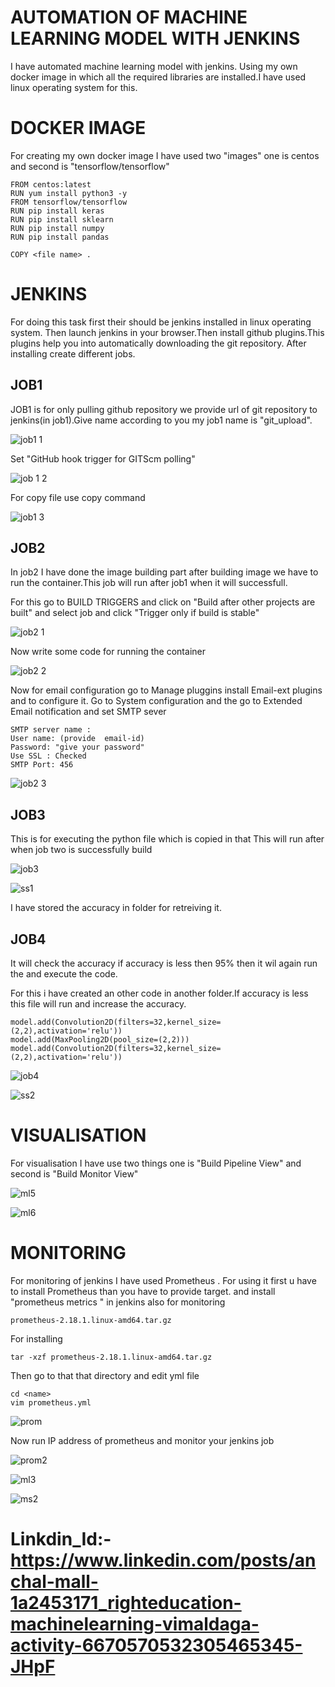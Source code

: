 # AUTOMATION OF MACHINE LEARNING MODEL WITH JENKINS

I have automated machine learning model with jenkins. Using my own docker image in which all the required libraries are installed.I have used linux operating system for this.

# DOCKER IMAGE 

For creating my own docker image I have used two "images" one is centos and second is "tensorflow/tensorflow"
~~~
FROM centos:latest
RUN yum install python3 -y
FROM tensorflow/tensorflow
RUN pip install keras
RUN pip install sklearn
RUN pip install numpy
RUN pip install pandas

COPY <file name> .
~~~

# JENKINS

For doing this task first their should be jenkins installed in linux operating system. Then launch jenkins in your browser.Then install github plugins.This plugins help you into automatically downloading the git repository. After installing create different jobs.


## JOB1
JOB1 is for only pulling github repository we provide url of git repository to jenkins(in job1).Give name according to you my job1 name is "git_upload".

![job1 1](https://user-images.githubusercontent.com/62477381/82894560-63ef4480-9f70-11ea-9033-e852f72bdaa5.PNG)

Set "GitHub hook trigger for GITScm polling" 

![job 1 2](https://user-images.githubusercontent.com/62477381/82884731-c0973300-9f61-11ea-8b40-e3c5aea00d5d.PNG)

For copy file use copy command

![job1 3](https://user-images.githubusercontent.com/62477381/82894727-a9137680-9f70-11ea-8bee-9ddc1df09c3b.PNG)

## JOB2
In job2 I have done the image building part after building image we have to run the container.This job will run after job1 when it will successfull.

For this go to BUILD TRIGGERS and click on "Build after other projects are built" and select job and click "Trigger only if build is stable"

![job2 1](https://user-images.githubusercontent.com/62477381/82887422-99dafb80-9f65-11ea-8105-b9e7801c05bb.PNG)

Now write some code for running the container

![job2 2](https://user-images.githubusercontent.com/62477381/82887614-e6bed200-9f65-11ea-97a9-3647ea4658ab.PNG)

Now for email configuration go to Manage pluggins install Email-ext plugins and to configure it. Go to System configuration and the go to Extended Email notification and set SMTP sever
~~~
SMTP server name : 
User name: (provide  email-id)
Password: "give your password"
Use SSL : Checked
SMTP Port: 456
~~~

![job2 3](https://user-images.githubusercontent.com/62477381/82888951-a52f2680-9f67-11ea-8475-a2922cf64f9a.PNG)

## JOB3 
This is for executing the python file which is copied in that
This will run after when job two is successfully build

![job3](https://user-images.githubusercontent.com/62477381/82889577-939a4e80-9f68-11ea-8758-086a8bccfe7a.PNG)

![ss1](https://user-images.githubusercontent.com/62477381/86905034-249b4280-c12f-11ea-8728-5c6223c68d08.PNG)

I have stored the accuracy in folder for retreiving it.

## JOB4
It will check the accuracy if accuracy is less then 95% then it wil again run the and execute the code.

For this i have created an other code in another folder.If accuracy is less this file will run and increase the accuracy.
~~~
model.add(Convolution2D(filters=32,kernel_size=(2,2),activation='relu'))
model.add(MaxPooling2D(pool_size=(2,2)))
model.add(Convolution2D(filters=32,kernel_size=(2,2),activation='relu'))
~~~

![job4](https://user-images.githubusercontent.com/62477381/82891699-cf82e300-9f6b-11ea-80f4-9e630d2da340.PNG)

![ss2](https://user-images.githubusercontent.com/62477381/86905087-32e95e80-c12f-11ea-9f32-365cd571f127.PNG)

# VISUALISATION
For visualisation I have use two things one is "Build Pipeline View" and second is "Build Monitor View"

![ml5](https://user-images.githubusercontent.com/62477381/82892516-3b198000-9f6d-11ea-8887-ea5fb8b88e16.PNG)

![ml6](https://user-images.githubusercontent.com/62477381/82892529-410f6100-9f6d-11ea-931f-6bcc358c7003.PNG)

# MONITORING 
For monitoring of jenkins I have used Prometheus . For using it first u have to install Prometheus than you have to provide target.
and install "prometheus metrics " in jenkins also for monitoring

~~~
prometheus-2.18.1.linux-amd64.tar.gz
~~~
For installing
~~~
tar -xzf prometheus-2.18.1.linux-amd64.tar.gz
~~~

Then go to that that directory and edit yml file
~~~
cd <name>
vim prometheus.yml
~~~

![prom](https://user-images.githubusercontent.com/62477381/82893383-897b4e80-9f6e-11ea-9e4c-e12b97bedd4d.PNG)

Now run IP address of prometheus and monitor your jenkins job

![prom2](https://user-images.githubusercontent.com/62477381/82893402-8da76c00-9f6e-11ea-9faa-f3212bad5678.PNG)

![ml3](https://user-images.githubusercontent.com/62477381/82893558-ce9f8080-9f6e-11ea-9b5e-acf735aa5406.PNG)

![ms2](https://user-images.githubusercontent.com/62477381/82893760-263dec00-9f6f-11ea-8a5b-86ec409daa6e.PNG)


# Linkdin_Id:-https://www.linkedin.com/posts/anchal-mall-1a2453171_righteducation-machinelearning-vimaldaga-activity-6670570532305465345-JHpF
